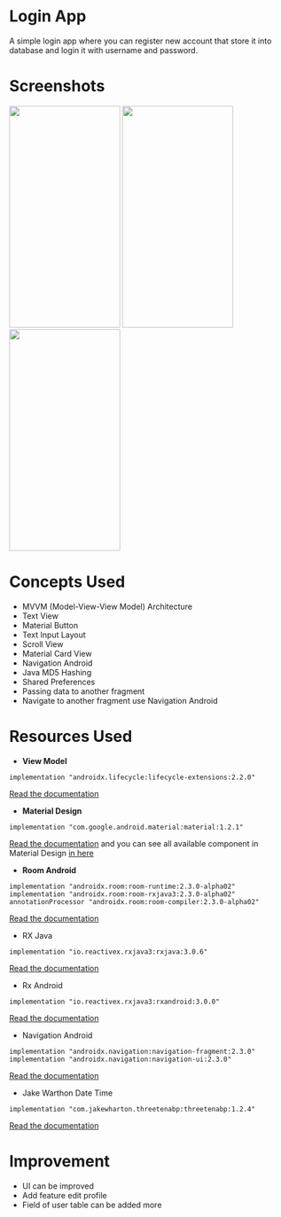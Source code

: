 # Login App

A simple login app where you can register new account that store it into database and login it with username and password.

# Screenshots

<img src="https://i.imgur.com/5PGCzIB.png" width="200" height="400" /> <img src="https://i.imgur.com/o2EStcu.png" width="200" height="400" /> <img src="https://i.imgur.com/Zs6dYvK.png" width="200" height="400" />

# Concepts Used

- MVVM (Model-View-View Model) Architecture
- Text View
- Material Button
- Text Input Layout
- Scroll View
- Material Card View
- Navigation Android
- Java MD5 Hashing
- Shared Preferences
- Passing data to another fragment
- Navigate to another fragment use Navigation Android

# Resources Used

- **View Model**

```
implementation "androidx.lifecycle:lifecycle-extensions:2.2.0"
```

[Read the documentation](https://developer.android.com/topic/libraries/architecture/viewmodel)

- **Material Design**

```
implementation "com.google.android.material:material:1.2.1"
```

[Read the documentation](https://github.com/material-components/material-components-android/blob/master/docs/getting-started.md)
and you can see all available component in Material Design [in here](https://material.io/develop/android)

- **Room Android**

```
implementation "androidx.room:room-runtime:2.3.0-alpha02"
implementation "androidx.room:room-rxjava3:2.3.0-alpha02"
annotationProcessor "androidx.room:room-compiler:2.3.0-alpha02"
```

[Read the documentation](https://developer.android.com/training/data-storage/room)

- RX Java

```
implementation "io.reactivex.rxjava3:rxjava:3.0.6"
```

[Read the documentation](https://github.com/ReactiveX/RxJava)

- Rx Android

```
implementation "io.reactivex.rxjava3:rxandroid:3.0.0"
```

[Read the documentation](https://github.com/ReactiveX/RxAndroid)

- Navigation Android

```
implementation "androidx.navigation:navigation-fragment:2.3.0"
implementation "androidx.navigation:navigation-ui:2.3.0"
```

[Read the documentation](https://developer.android.com/guide/navigation/navigation-getting-started)

- Jake Warthon Date Time

```
implementation "com.jakewharton.threetenabp:threetenabp:1.2.4"
```

[Read the documentation](https://github.com/JakeWharton/ThreeTenABP)

# Improvement

- UI can be improved
- Add feature edit profile
- Field of user table can be added more
